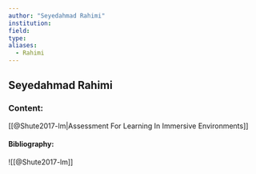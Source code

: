 ```yaml
---
author: "Seyedahmad Rahimi"
institution:
field:
type:
aliases:
  - Rahimi
---
```


## Seyedahmad Rahimi

### Content:
[[@Shute2017-lm|Assessment For Learning In Immersive Environments]]

#### Bibliography:

![[@Shute2017-lm]]